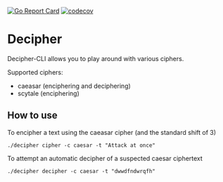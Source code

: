 [![Go Report Card](https://goreportcard.com/badge/github.com/hjwk/decipher-cli)](https://goreportcard.com/report/github.com/hjwk/decipher-cli)
[![codecov](https://codecov.io/gh/hjwk/decipher/branch/main/graph/badge.svg?token=NTYTJ9FMH4)](https://codecov.io/gh/hjwk/decipher)
# Decipher

Decipher-CLI allows you to play around with various ciphers.

Supported ciphers:
- caeasar (enciphering and deciphering)
- scytale (enciphering)

## How to use

To encipher a text using the caeasar cipher (and the standard shift of 3)
```
./decipher cipher -c caesar -t "Attack at once"
```

To attempt an automatic decipher of a suspected caesar ciphertext
```
./decipher decipher -c caesar -t "dwwdfndwrqfh"
```
